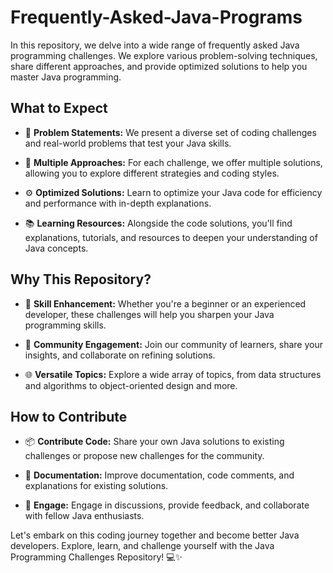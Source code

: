 # Frequently-Asked-Java-Programs

In this repository, we delve into a wide range of frequently asked Java programming challenges. We explore various problem-solving techniques, share different approaches, and provide optimized solutions to help you master Java programming.

## What to Expect

- 🤔 **Problem Statements:** We present a diverse set of coding challenges and real-world problems that test your Java skills.

- 🧐 **Multiple Approaches:** For each challenge, we offer multiple solutions, allowing you to explore different strategies and coding styles.

- ⚙️ **Optimized Solutions:** Learn to optimize your Java code for efficiency and performance with in-depth explanations.

- 📚 **Learning Resources:** Alongside the code solutions, you'll find explanations, tutorials, and resources to deepen your understanding of Java concepts.

## Why This Repository?

- 🌟 **Skill Enhancement:** Whether you're a beginner or an experienced developer, these challenges will help you sharpen your Java programming skills.

- 🤝 **Community Engagement:** Join our community of learners, share your insights, and collaborate on refining solutions.

- 🌐 **Versatile Topics:** Explore a wide array of topics, from data structures and algorithms to object-oriented design and more.

## How to Contribute

- 📦 **Contribute Code:** Share your own Java solutions to existing challenges or propose new challenges for the community.

- 📝 **Documentation:** Improve documentation, code comments, and explanations for existing solutions.

- 🌟 **Engage:** Engage in discussions, provide feedback, and collaborate with fellow Java enthusiasts.

Let's embark on this coding journey together and become better Java developers. Explore, learn, and challenge yourself with the Java Programming Challenges Repository! 💻✨
